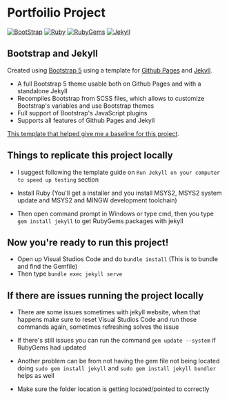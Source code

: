 
# Portfoilio Project

[![BootStrap](https://img.shields.io/badge/Bootstrap%20-5.3.6-brightgreen.svg?style=flat)](https://getbootstrap.com/)
[![Ruby](https://img.shields.io/badge/Ruby%20-3.5.0-brightgreen.svg?style=flat)](https://www.ruby-lang.org/en/downloads/)
[![RubyGems](https://img.shields.io/badge/RubyGems%20-12.2.0-brightgreen.svg?style=flat)](https://rubygems.org/pages/download)
[![Jekyll](https://img.shields.io/badge/Jekyll%20-2.2.0-brightgreen.svg?style=flat)](https://jekyllrb.com/)



## Bootstrap and Jekyll

Created using [Bootstrap 5](https://getbootstrap.com/) using a template for [Github Pages](https://pages.github.com/) and [Jekyll](https://jekyllrb.com/).

* A full Bootstrap 5 theme usable both on Github Pages and with a standalone Jekyll
* Recompiles Bootstrap from SCSS files, which allows to customize Bootstrap's variables and use Bootstrap themes
* Full support of Bootstrap's JavaScript plugins
* Supports all features of Github Pages and Jekyll

[This template that helped give me a baseline for this project](https://nicolas-van.github.io/bootstrap-4-github-pages/).

## Things to replicate this project locally

* I suggest following the template guide on `Run Jekyll on your computer to speed up testing` section

* Install Ruby (You'll get a installer and you install MSYS2, MSYS2 system update and MSYS2 and MINGW development toolchain)
* Then open command prompt in Windows or type cmd, then you type `gem install jekyll` to get RubyGems packages with jekyll

## Now you're ready to run this project!

* Open up Visual Studios Code and do `bundle install` (This is to bundle and find the Gemfile)
* Then type `bundle exec jekyll serve`

## If there are issues running the project locally

* There are some issues sometimes with jekyll website, when that happens make sure to reset Visual Studios Code and run those commands again, sometimes refreshing solves the issue

* If there's still issues you can run the command `gem update --system` if RubyGems had updated

* Another problem can be from not having the gem file not being located doing `sudo gem install jekyll` and `sudo gem install jekyll bundler` helps as well

* Make sure the folder location is getting located/pointed to correctly